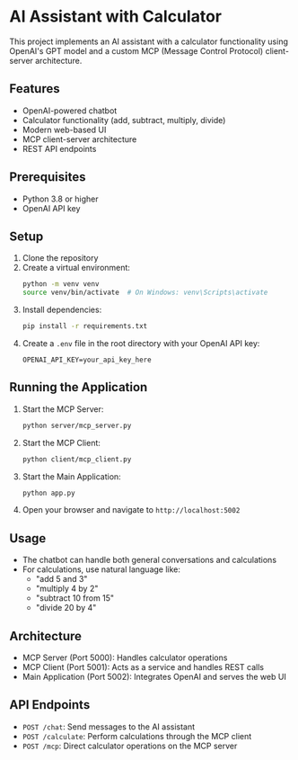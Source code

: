 # AI Assistant with Calculator

This project implements an AI assistant with a calculator functionality using OpenAI's GPT model and a custom MCP (Message Control Protocol) client-server architecture.

## Features

- OpenAI-powered chatbot
- Calculator functionality (add, subtract, multiply, divide)
- Modern web-based UI
- MCP client-server architecture
- REST API endpoints

## Prerequisites

- Python 3.8 or higher
- OpenAI API key

## Setup

1. Clone the repository
2. Create a virtual environment:
   ```bash
   python -m venv venv
   source venv/bin/activate  # On Windows: venv\Scripts\activate
   ```
3. Install dependencies:
   ```bash
   pip install -r requirements.txt
   ```
4. Create a `.env` file in the root directory with your OpenAI API key:
   ```
   OPENAI_API_KEY=your_api_key_here
   ```

## Running the Application

1. Start the MCP Server:
   ```bash
   python server/mcp_server.py
   ```

2. Start the MCP Client:
   ```bash
   python client/mcp_client.py
   ```

3. Start the Main Application:
   ```bash
   python app.py
   ```

4. Open your browser and navigate to `http://localhost:5002`

## Usage

- The chatbot can handle both general conversations and calculations
- For calculations, use natural language like:
  - "add 5 and 3"
  - "multiply 4 by 2"
  - "subtract 10 from 15"
  - "divide 20 by 4"

## Architecture

- MCP Server (Port 5000): Handles calculator operations
- MCP Client (Port 5001): Acts as a service and handles REST calls
- Main Application (Port 5002): Integrates OpenAI and serves the web UI

## API Endpoints

- `POST /chat`: Send messages to the AI assistant
- `POST /calculate`: Perform calculations through the MCP client
- `POST /mcp`: Direct calculator operations on the MCP server 